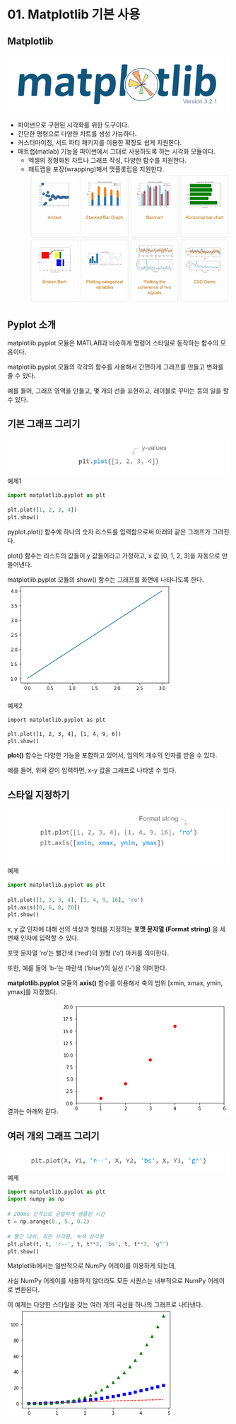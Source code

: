 
# 01. Matplotlib 기본 사용
## Matplotlib
![](Images/2023-05-06-15-16-20.png)
- 파이썬으로 구현된 시각화를 위한 도구이다.
- 간단한 명령으로 다양한 차트를 생성 가능하다.
- 커스터마이징, 서드 파티 패키지를 이용한 확장도 쉽게 지원한다.
- 매트랩(matlab) 기능을 파이썬에서 그대로 사용하도록 하는 시각화 모듈이다.
  - 엑셀의 정형화된 차트나 그래프 작성, 다양한 함수를 지원한다.
  - 매트랩을 포장(wrapping)해서 맷플롯립을 지원한다.
![](Images/2023-05-06-15-16-28.png)

## Pyplot 소개
matplotlib.pyplot 모듈은 MATLAB과 비슷하게 명령어 스타일로 동작하는 함수의 모음이다.

matplotlib.pyplot 모듈의 각각의 함수를 사용해서 간편하게 그래프를 만들고 변화를 줄 수 있다.

예를 들어, 그래프 영역을 만들고, 몇 개의 선을 표현하고, 레이블로 꾸미는 등의 일을 할 수 있다.

## 기본 그래프 그리기
![](Images/2023-05-06-15-18-03.png)
예제1  
```python
import matplotlib.pyplot as plt

plt.plot([1, 2, 3, 4])
plt.show()
```
pyplot.plot() 함수에 하나의 숫자 리스트를 입력함으로써 아래와 같은 그래프가 그려진다.

plot() 함수는 리스트의 값들이 y 값들이라고 가정하고, x 값 [0, 1, 2, 3]을 자동으로 만들어낸다.

matplotlib.pyplot 모듈의 show() 함수는 그래프를 화면에 나타나도록 한다.
![](Images/2023-05-06-15-18-58.png)

예제2  
```
import matplotlib.pyplot as plt

plt.plot([1, 2, 3, 4], [1, 4, 9, 6])
plt.show()
```
**plot()** 함수는 다양한 기능을 포함하고 있어서, 임의의 개수의 인자를 받을 수 있다.

예를 들어, 위와 같이 입력하면, x-y 값을 그래프로 나타낼 수 있다.  

## 스타일 지정하기
![](Images/2023-05-06-15-20-53.png)
예제  
```python
import matplotlib.pyplot as plt

plt.plot([1, 2, 3, 4], [1, 4, 9, 16], 'ro')
plt.axis([0, 6, 0, 20])
plt.show()
```
x, y 값 인자에 대해 선의 색상과 형태를 지정하는 **포맷 문자열 (Format string)** 을 세번째 인자에 입력할 수 있다.

포맷 문자열 ‘ro’는 빨간색 (‘red’)의 원형 (‘o’) 마커를 의미한다.

또한, 예를 들어 ‘b-‘는 파란색 (‘blue’)의 실선 (‘-‘)을 의미한다.

**matplotlib.pyplot** 모듈의 **axis()** 함수를 이용해서 축의 범위 [xmin, xmax, ymin, ymax]를 지정했다.

결과는 아래와 같다.
![](Images/2023-05-06-15-22-48.png)

## 여러 개의 그래프 그리기
![](Images/2023-05-06-15-23-36.png)
예제  
```python
import matplotlib.pyplot as plt
import numpy as np

# 200ms 간격으로 균일하게 샘플된 시간
t = np.arange(0., 5., 0.2)

# 빨간 대쉬, 파란 사각형, 녹색 삼각형
plt.plot(t, t, 'r--', t, t**2, 'bs', t, t**3, 'g^')
plt.show()
```
Matplotlib에서는 일반적으로 NumPy 어레이를 이용하게 되는데,

사실 NumPy 어레이를 사용하지 않더라도 모든 시퀀스는 내부적으로 NumPy 어레이로 변환된다.

이 예제는 다양한 스타일을 갖는 여러 개의 곡선을 하나의 그래프로 나타낸다.
![](Images/2023-05-06-15-25-18.png)